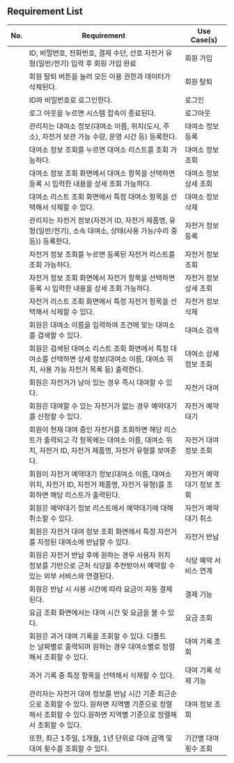 ## Requirement List

| No. | Requirement | Use Case(s) |
|------|------|------|
||ID, 비밀번호, 전화번호, 결제 수단, 선호 자전거 유형(일반/전기) 입력 후 회원 가입 완료 |회원 가입|
||회원 탈퇴 버튼을 눌러 모든 이용 권한과 데이터가 삭제된다. |회원 탈퇴|
||ID와 비밀번호로 로그인한다.|로그인|
||로그 아웃을 누르면 시스템 접속이 종료된다.|로그아웃|
||관리자는 대여소 정보(대여소 이름, 위치(도시, 주소), 자전거 보관 가능 수량, 운영 시간 등) 등록한다.|대여소 정보 등록|
||대여소 정보 조회를 누르면 대여소 리스트를 조회 가능하다.|대여소 정보 조회|
||대여소 정보 조회 화면에서 대여소 항목을 선택하면 등록 시 입력한 내용을 상세 조회 가능하다.|대여소 정보 상세 조회|
||대여소 리스트 조회 화면에서 특정 대여소 항목을 선택해서 삭제할 수 있다.|대여소 정보 삭제|
||관리자는 자전거 정보(자전거 ID, 자전거 제품명, 유형(일반/전기), 소속 대여소, 상태(사용 가능/수리 중 등)) 등록한다.|자전거 정보 등록|
||자전거 정보 조회를 누르면 등록된 자전거 리스트를 조회 가능하다.|자전거 정보 조회|
||자전거 정보 조회 화면에서 자전거 항목을 선택하면 등록 시 입력한 내용을 상세 조회 가능하다.|자전거 정보 상세 조회|
||자전거 리스트 조회 화면에서 특정 자전거 항목을 선택해서 삭제할 수 있다.|자전거 정보 삭제|
||회원은 대여소 이름을 입력하여 조건에 맞는 대여소를 검색할 수 있다.|대여소 검색|
||회원은 검색된 대여소 리스트 조회 화면에서 특정 대여소를 선택하면 상세 정보(대여소 이름, 대여소 위치, 사용 가능 자전거 목록 등) 출력한다.|대여소 상세 정보 조회|
||회원은 자전거가 남아 있는 경우 즉시 대여할 수 있다.|자전거 대여|
||회원은 대여할 수 있는 자전거가 없는 경우 예약대기를 신청할 수 있다.|자전거 예약 대기|
||회원이 현재 대여 중인 자전거를 조회하면 해당 리스트가 출력되고 각 항목에는 대여소 이름, 대여소 위치, 자전거 ID, 자전거 제품명, 자전거 유형를 보여준다.|자전거 대여 정보 조회|
||회원이 자전거 예약대기 정보(대여소 이름, 대여소 위치, 자전거 ID, 자전거 제품명, 자전거 유형)를 조회하면 해당 리스트가 출력된다.|자전거 예약대기 정보 조회|
||회원은 예약대기 정보 리스트에서 예약대기에 대해 취소할 수 있다.|자전거 예약대기 취소|
||회원은 자전거 대여 정보 조회 화면에서 특정 자전거를 지정된 대여소에 반납할 수 있다.|자전거 반납|
||회원은 자전거 반납 후에 원하는 경우 사용자 위치 정보를 기반으로 근처 식당을 추천받아서 예약할 수 있는 외부 서비스와 연결된다.|식당 예약 서비스 연계|
||회원은 반납 시 사용 시간에 따라 요금이 자동 결제된다.|결제 기능|
||요금 조회 화면에서는 대여 시간 및 요금을 볼 수 있다.|요금 조회|
||회원은 과거 대여 기록을 조회할 수 있다. 디폴트는 날짜별로 출력되며 원하는 경우 대여소별로 정렬해서 조회할 수 있다.|대여 기록 조회|
||과거 기록 중 특정 항목을 선택해서 삭제할 수 있다.|대여 기록 삭제 기능|
||관리자는 자전거 대여 정보를 반납 시간 기준 최근순으로 조회할 수 있다. 원하면 지역별 기준으로 정렬해서 조회할 수 있다.원하면 지역별 기준으로 정렬해서 조회할 수 있다.|대여 정보 조회|
||또한, 최근 1주일, 1개월, 1년 단위로 대여 금액 및 대여 횟수를 조회할 수 있다.|기간별 대여 횟수 조회|